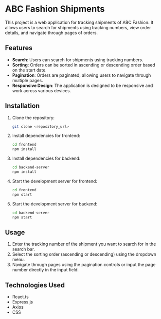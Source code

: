 # ABC Fashion Shipments

This project is a web application for tracking shipments of ABC Fashion. It allows users to search for shipments using tracking numbers, view order details, and navigate through pages of orders.

## Features

- **Search**: Users can search for shipments using tracking numbers.
- **Sorting**: Orders can be sorted in ascending or descending order based on the start date.
- **Pagination**: Orders are paginated, allowing users to navigate through multiple pages.
- **Responsive Design**: The application is designed to be responsive and work across various devices.

## Installation

1. Clone the repository:

    ```bash
    git clone <repository_url>
    ```

2. Install dependencies for frontend:

    ```bash
    cd frontend
    npm install
    ```

3. Install dependencies for backend:

    ```bash
    cd backend-server
    npm install
    ```

4. Start the development server for frontend:

    ```bash
    cd frontend
    npm start
    ```

5. Start the development server for backend:

    ```bash
    cd backend-server
    npm start
    ```

## Usage

1. Enter the tracking number of the shipment you want to search for in the search bar.
2. Select the sorting order (ascending or descending) using the dropdown menu.
3. Navigate through pages using the pagination controls or input the page number directly in the input field.

## Technologies Used

- React.ts
- Express.js
- Axios
- CSS
